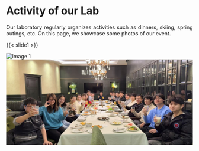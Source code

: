 # Activity of our Lab

<p style="text-align:justify">
Our laboratory regularly organizes activities such as dinners, skiing, spring outings, etc. On this page, we showcase some photos of our event.
</p>

{{< slide1 >}}


<div class="carousel-container">
    <div class="carousel">
        <img src="1.jpg" alt="Image 1">
        <img src="2.jpg" alt="Image 2">
        <!-- 添加更多图片 -->
    </div>
</div>



